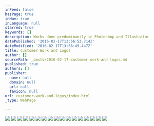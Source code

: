 ```yaml
---
inFeed: false
hasPage: true
inNav: true
inLanguage: null
starred: true
keywords: []
description: Works done predominantly in Photoshop and Illustrator
datePublished: '2016-02-17T13:56:53.714Z'
dateModified: '2016-02-17T13:56:49.447Z'
title: Customer Work and Logos
author: []
sourcePath: _posts/2016-02-17-customer-work-and-logos.md
published: true
authors: []
publisher:
  name: null
  domain: null
  url: null
  favicon: null
url: customer-work-and-logos/index.html
_type: WebPage

---
```

![](https://s3-us-west-2.amazonaws.com/the-grid-img/p/c103ea7008a4aeb13a6970fabf4a5911e8477b0a.jpg)
![](https://s3-us-west-2.amazonaws.com/the-grid-img/p/031329f0b989a239913abb4a199b789cc78a261f.png)
![](https://s3-us-west-2.amazonaws.com/the-grid-img/p/47ab29c67c6b705ac5343a832555bc877d71527e.jpg)
![](https://s3-us-west-2.amazonaws.com/the-grid-img/p/b9583b35eb642a125f01f867bec9d586e365e86b.png)
![](https://s3-us-west-2.amazonaws.com/the-grid-img/p/c540c3318123006b5537b5fc379b876231b2eff1.jpg)
![](https://s3-us-west-2.amazonaws.com/the-grid-img/p/585ab1975f810a1862595ff7042f91625dbe51a3.jpg)
![](https://s3-us-west-2.amazonaws.com/the-grid-img/p/ca85caf89e2c54103b1e3bd26e40909f66ede232.jpg)
![](https://s3-us-west-2.amazonaws.com/the-grid-img/p/7605fad4b90f099598032df98ac9326acf5ddcd8.png)
![](https://s3-us-west-2.amazonaws.com/the-grid-img/p/426cabbe70f84b280e6a30cd34ef48677421ad60.png)
![](https://s3-us-west-2.amazonaws.com/the-grid-img/p/b5c818d31986f3da5bc0db46eb4cde8cffa96df1.png)
![](https://s3-us-west-2.amazonaws.com/the-grid-img/p/26c324634820a3075f786e23b162cf41db547ff8.png)
![](https://s3-us-west-2.amazonaws.com/the-grid-img/p/b4440156058b5b4c974764000a0e35b5f4fa3856.png)
![](https://s3-us-west-2.amazonaws.com/the-grid-img/p/8bc0c710c2121ad90c84ce44e149e750b22ce04b.png)
![](https://s3-us-west-2.amazonaws.com/the-grid-img/p/993397914a282137f55069c8b21cb2a282a93fc3.png)
![](https://s3-us-west-2.amazonaws.com/the-grid-img/p/96394c123e30a1c622ee6875c8112a24c3070ff0.png)
![](https://the-grid-user-content.s3-us-west-2.amazonaws.com/1ccfdbc4-4c37-4ac1-8da9-92a56bef544b.png)
![](https://the-grid-user-content.s3-us-west-2.amazonaws.com/0a68f824-055a-4c5d-847d-53cf08979541.png)